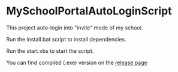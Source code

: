 # MySchoolPortalAutoLoginScript
This project auto-login into "invite" mode of my school.

Run the install.bat script to install dependencies.

Run the start.vbs to start the script.

You can find compiled (.exe) version on the [release page](https://github.com/quentin72000/MySchoolPortalAutoLoginScript/releases/)